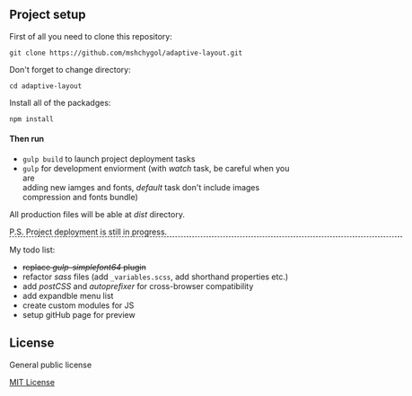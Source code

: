 ## Project setup
  First of all you need to clone this repository:
  
   `git clone https://github.com/mshchygol/adaptive-layout.git`
   
   Don't forget to change directory:
   
   `cd adaptive-layout`
   
   Install all of the packadges:
   
  `npm install`
  
####  Then run 
  <ul>
    <li>
      <code>gulp build</code> to launch project deployment tasks
    </li>
    <li>
       <code>gulp</code> for development enviorment (with <i>watch</i> task, be careful when you are<br>
        adding new iamges and fonts, <i>default</i> task don't include images compression and fonts bundle)
    </li>
  </ul>
  
  All production files will be able at _dist_ directory.
  
  <p style="border-bottom: 1px dashed black;width: 700px;">P.S. Project deployment is still in progress.</p>
  </hr>
  My todo list:
    <ul>
      <li style="text-decoration: line-through;">
         replace <i>gulp-simplefont64</i> plugin
      </li>
      <li>
         refactor <i>sass</i> files (add <code>_variables.scss</code>, add shorthand properties etc.)
      </li>
      <li>
         add <i>postCSS</i> and <i>autoprefixer</i> for cross-browser compatibility
      </li>
      <li>
         add expandble menu list
      </li>
      <li>
         create custom modules for JS
      </li>
      <li>
        setup gitHub page for preview
      </li>
    </ul>
  
  
  ## License
  
  General public license
  
  [MIT License](https://github.com/mshchygol/adaptive-layout/blob/master/README.md)
 